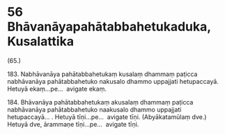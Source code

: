 # 56 Bhāvanāyapahātabbahetukaduka, Kusalattika

(65.)

183\. Nabhāvanāya pahātabbahetukaṃ kusalaṃ dhammaṃ paṭicca nabhāvanāya pahātabbahetuko nakusalo dhammo uppajjati hetupaccayā. Hetuyā ekaṃ…pe…  avigate ekaṃ.

184\. Bhāvanāya pahātabbahetukaṃ akusalaṃ dhammaṃ paṭicca nabhāvanāya pahātabbahetuko naakusalo dhammo uppajjati hetupaccayā… . Hetuyā tīṇi…pe…  avigate tīṇi. (Abyākatamūlaṃ dve.) Hetuyā dve, ārammaṇe tīṇi…pe…  avigate tīṇi.
